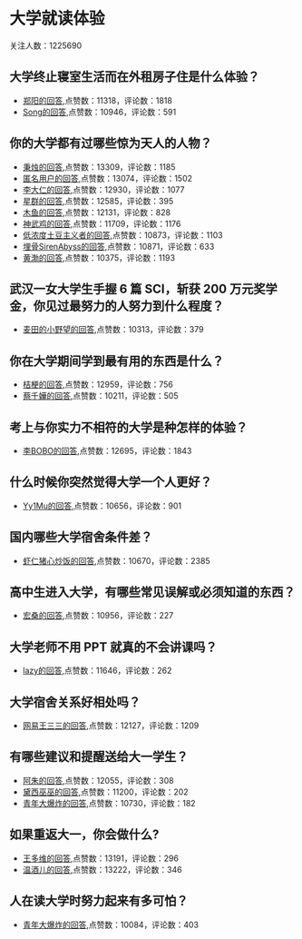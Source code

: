 #  大学就读体验 
关注人数：1225690
## 大学终止寝室生活而在外租房子住是什么体验？
- [郑阳的回答](https://www.zhihu.com/question/51607905/answer/373597487),点赞数：11318，评论数：1818
- [Song的回答](https://www.zhihu.com/question/51607905/answer/389203020),点赞数：10946，评论数：591
## 你的大学都有过哪些惊为天人的人物？
- [秉烛的回答](https://www.zhihu.com/question/62900700/answer/336158665),点赞数：13309，评论数：1185
- [匿名用户的回答](https://www.zhihu.com/question/62900700/answer/206071475),点赞数：13074，评论数：1502
- [李大仁的回答](https://www.zhihu.com/question/62900700/answer/387689796),点赞数：12930，评论数：1077
- [星群的回答](https://www.zhihu.com/question/62900700/answer/229159009),点赞数：12585，评论数：395
- [木鱼的回答](https://www.zhihu.com/question/62900700/answer/488026923),点赞数：12131，评论数：828
- [神武鸡的回答](https://www.zhihu.com/question/62900700/answer/207268551),点赞数：11709，评论数：1176
- [低浓度土豆主义者的回答](https://www.zhihu.com/question/62900700/answer/305686810),点赞数：10873，评论数：1103
- [埋骨SirenAbyss的回答](https://www.zhihu.com/question/62900700/answer/207829046),点赞数：10871，评论数：633
- [黄渤的回答](https://www.zhihu.com/question/62900700/answer/205103134),点赞数：10375，评论数：1193
## 武汉一女大学生手握 6 篇 SCI，斩获 200 万元奖学金，你见过最努力的人努力到什么程度？
- [麦田的小野望的回答](https://www.zhihu.com/question/525259752/answer/-1848432140),点赞数：10313，评论数：379
## 你在大学期间学到最有用的东西是什么？
- [桔梗的回答](https://www.zhihu.com/question/50787280/answer/122977870),点赞数：12959，评论数：756
- [蔡千嬅的回答](https://www.zhihu.com/question/50787280/answer/123423822),点赞数：10211，评论数：505
## 考上与你实力不相符的大学是种怎样的体验？
- [李BOBO的回答](https://www.zhihu.com/question/269973390/answer/354117891),点赞数：12695，评论数：1843
## 什么时候你突然觉得大学一个人更好？
- [Yy1Mu的回答](https://www.zhihu.com/question/352524649/answer/885057111),点赞数：10656，评论数：901
## 国内哪些大学宿舍条件差？
- [虾仁猪心炒饭的回答](https://www.zhihu.com/question/275251667/answer/389668341),点赞数：10670，评论数：2385
## 高中生进入大学，有哪些常见误解或必须知道的东西？
- [宏桑的回答](https://www.zhihu.com/question/267330211/answer/345408222),点赞数：10956，评论数：227
## 大学老师不用 PPT 就真的不会讲课吗？
- [lazy的回答](https://www.zhihu.com/question/396378988/answer/1239893699),点赞数：11646，评论数：262
## 大学宿舍关系好相处吗？
- [网易王三三的回答](https://www.zhihu.com/question/62851891/answer/228407508),点赞数：12127，评论数：1209
## 有哪些建议和提醒送给大一学生？
- [阿朱的回答](https://www.zhihu.com/question/377593484/answer/1389650385),点赞数：12055，评论数：308
- [黛西巫巫的回答](https://www.zhihu.com/question/377593484/answer/1351341628),点赞数：11200，评论数：202
- [青年大爆炸的回答](https://www.zhihu.com/question/377593484/answer/1394646698),点赞数：10730，评论数：182
## 如果重返大一，你会做什么?
- [王多维的回答](https://www.zhihu.com/question/324995122/answer/1576209783),点赞数：13191，评论数：296
- [温酒儿的回答](https://www.zhihu.com/question/324995122/answer/2087600355),点赞数：13222，评论数：346
## 人在读大学时努力起来有多可怕？
- [青年大爆炸的回答](https://www.zhihu.com/question/304422827/answer/1230149400),点赞数：10084，评论数：403
